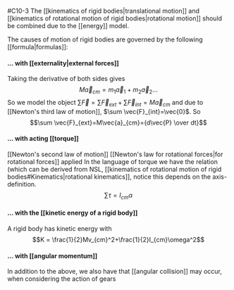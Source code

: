 #C10-3
The [[kinematics of rigid bodies|translational motion]] and [[kinematics of rotational motion of rigid bodies|rotational motion]] should be combined due to the [[energy]] model.

The causes of motion of rigid bodies are governed by the following [[formula|formulas]]:

#### ... with [[externality|external forces]]
Taking the derivative of both sides gives $$M\vec{a}_{cm}=m_1\vec{a}_1+m_2\vec{a}_2\dots$$ So we model the object $\sum \vec{F} = \sum \vec{F}_{ext} + \sum \vec{F}_{int}=M\vec{a}_{cm}$ and due to [[Newton's third law of motion]], $\sum \vec{F}_{int}=\vec{0}$. So $$\sum \vec{F}_{ext}=M\vec{a}_{cm}={d\vec{P} \over dt}$$
#### ... with acting [[torque]]
[[Newton's second law of motion]] [[Newton's law for rotational forces|for rotational forces]] applied
In the language of torque we have the relation (which can be derived from NSL, [[kinematics of rotational motion of rigid bodies#Kinematics|rotational kinematics]], notice this depends on the axis-definition.
$$\sum \tau = I_{cm} \alpha$$ 

#### ... with the [[kinetic energy of a rigid body]]
A rigid body has kinetic energy with $$K = \frac{1}{2}Mv_{cm}^2+\frac{1}{2}I_{cm}\omega^2$$

#### ... with [[angular momentum]]
In addition to the above, we also have that [[angular collision]] may occur, when considering the action of gears
